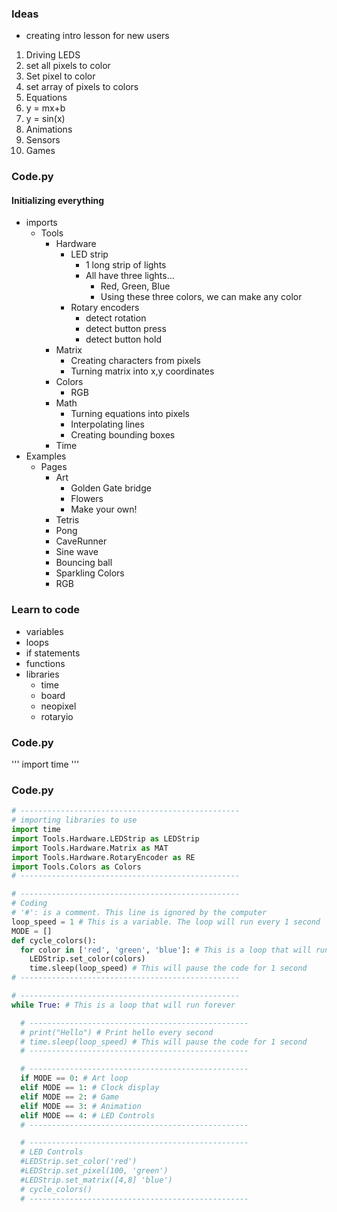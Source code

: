 
### Ideas

- creating intro lesson for new users
   
1. Driving LEDS
  1. set all pixels to color
  2. Set pixel to color
  3. set array of pixels to colors
2. Equations
  1. y = mx+b
  2. y = sin(x)
3. Animations
4. Sensors
5. Games


### Code.py


#### Initializing everything
- imports
  - Tools
    - Hardware
      - LED strip
        - 1 long strip of lights
        - All have three lights...
          - Red, Green, Blue
          - Using these three colors, we can make any color
      - Rotary encoders
        - detect rotation
        - detect button press
        - detect button hold
    - Matrix
      - Creating characters from pixels
      - Turning matrix into x,y coordinates
    - Colors
      - RGB 
    - Math
      - Turning equations into pixels
      - Interpolating lines
      - Creating bounding boxes
    - Time
- Examples
  - Pages
    - Art
      - Golden Gate bridge
      - Flowers
      - Make your own!
    - Tetris
    - Pong
    - CaveRunner
    - Sine wave
    - Bouncing ball
    - Sparkling Colors 
    - RGB

### Learn to code 
- variables
- loops
- if statements
- functions
- libraries
  - time
  - board
  - neopixel
  - rotaryio

### Code.py

'''
import time
'''

### Code.py

```python
# -------------------------------------------------
# importing libraries to use
import time
import Tools.Hardware.LEDStrip as LEDStrip
import Tools.Hardware.Matrix as MAT
import Tools.Hardware.RotaryEncoder as RE
import Tools.Colors as Colors
# -------------------------------------------------

# -------------------------------------------------
# Coding
# '#': is a comment. This line is ignored by the computer
loop_speed = 1 # This is a variable. The loop will run every 1 second
MODE = []
def cycle_colors():
  for color in ['red', 'green', 'blue']: # This is a loop that will run 3 times
    LEDStrip.set_color(colors)
    time.sleep(loop_speed) # This will pause the code for 1 second
# -------------------------------------------------

# -------------------------------------------------
while True: # This is a loop that will run forever

  # -------------------------------------------------
  # print("Hello") # Print hello every second
  # time.sleep(loop_speed) # This will pause the code for 1 second
  # -------------------------------------------------

  # -------------------------------------------------
  if MODE == 0: # Art loop
  elif MODE == 1: # Clock display
  elif MODE == 2: # Game
  elif MODE == 3: # Animation
  elif MODE == 4: # LED Controls
  # -------------------------------------------------

  # -------------------------------------------------
  # LED Controls
  #LEDStrip.set_color('red')
  #LEDStrip.set_pixel(100, 'green')
  #LEDStrip.set_matrix([4,8] 'blue')
  # cycle_colors()
  # -------------------------------------------------


```


